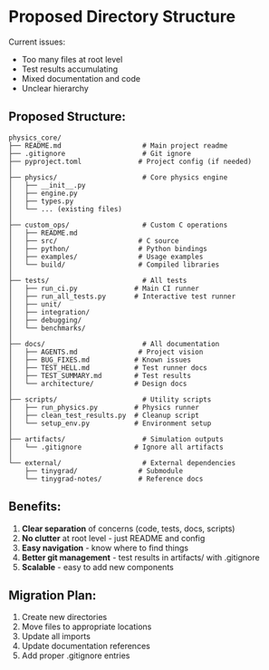 # Proposed Directory Structure

Current issues:
- Too many files at root level
- Test results accumulating
- Mixed documentation and code
- Unclear hierarchy

## Proposed Structure:

```
physics_core/
├── README.md                    # Main project readme
├── .gitignore                   # Git ignore
├── pyproject.toml              # Project config (if needed)
│
├── physics/                     # Core physics engine
│   ├── __init__.py
│   ├── engine.py
│   ├── types.py
│   └── ... (existing files)
│
├── custom_ops/                  # Custom C operations
│   ├── README.md
│   ├── src/                    # C source
│   ├── python/                 # Python bindings
│   ├── examples/               # Usage examples
│   └── build/                  # Compiled libraries
│
├── tests/                       # All tests
│   ├── run_ci.py              # Main CI runner
│   ├── run_all_tests.py       # Interactive test runner
│   ├── unit/
│   ├── integration/
│   ├── debugging/
│   └── benchmarks/
│
├── docs/                        # All documentation
│   ├── AGENTS.md               # Project vision
│   ├── BUG_FIXES.md           # Known issues
│   ├── TEST_HELL.md           # Test runner docs
│   ├── TEST_SUMMARY.md        # Test results
│   └── architecture/          # Design docs
│
├── scripts/                     # Utility scripts
│   ├── run_physics.py         # Physics runner
│   ├── clean_test_results.py  # Cleanup script
│   └── setup_env.py           # Environment setup
│
├── artifacts/                   # Simulation outputs
│   └── .gitignore             # Ignore all artifacts
│
└── external/                    # External dependencies
    ├── tinygrad/               # Submodule
    └── tinygrad-notes/         # Reference docs
```

## Benefits:
1. **Clear separation** of concerns (code, tests, docs, scripts)
2. **No clutter** at root level - just README and config
3. **Easy navigation** - know where to find things
4. **Better git management** - test results in artifacts/ with .gitignore
5. **Scalable** - easy to add new components

## Migration Plan:
1. Create new directories
2. Move files to appropriate locations
3. Update all imports
4. Update documentation references
5. Add proper .gitignore entries